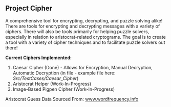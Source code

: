 ## Project Cipher  
A comprehensive tool for encrypting, decrypting, and puzzle solving alike! There are tools for encrypting and decrypting messages with a variety of ciphers. There will also be tools primarily for helping puzzle solvers, especially in relation to aristocrat-related cryptograms. The goal is to create a tool with a variety of cipher techniques and to facilitate puzzle solvers out there!  
  
**Current Ciphers Implemented:**    
1. Caesar Cipher (Done) - Allows for Encryption, Manual Decryption, Automatic Decryption (in file - example file here: *Src/TestCases/Caesar_Cipher*)
2. Aristocrat Helper (Work-In-Progress)
3. Image-Based Pigpen Cipher (Work-In-Progress)  


Aristocrat Guess Data Sourced From: www.wordfrequency.info
